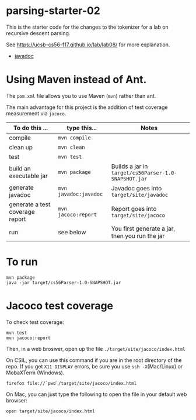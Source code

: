 
# parsing-starter-02

This is the starter code for the changes to the tokenizer for a lab on recursive descent parsing.

See https://ucsb-cs56-f17.github.io/lab/lab08/ for more explanation.

* [javadoc](http://ucsb-cs56-f17.github.io/parsing-starter-02/javadoc/)

# Using Maven instead of Ant.

The `pom.xml` file allows you to use Maven (`mvn`) rather than ant.

The main advantage for this project is the addition of test coverage measurement via `jacoco`.

| To do this ... | type this...  | Notes |
|----------------|---------------|-------|
| compile        | `mvn compile` |       |
| clean up       | `mvn clean`   |       |
| test           | `mvn test`    |       |
| build an executable jar    | `mvn package` | Builds a jar in `target/cs56Parser-1.0-SNAPSHOT.jar` |
| generate javadoc    | `mvn javadoc:javadoc` | Javadoc goes into `target/site/javadoc` |
| generate a test coverage report   | `mvn jacoco:report` | Report goes into `target/site/jacoco` |	
| run            | see below     | You first generate a jar, then you run the jar |

# To run

```
mvn package
java -jar target/cs56Parser-1.0-SNAPSHOT.jar
```

# Jacoco test coverage

To check test coverage:

```
mvn test
mvn jacoco:report
```

Then, in a web broswer, open up the file `./target/site/jacoco/index.html`

On CSIL, you can use this command if you are in the root directory of the repo.  If you get `X11 DISPLAY` errors, be sure you use `ssh -X`(Mac/Linux) or MobaXTerm (Windows).

```
firefox file://`pwd`/target/site/jacoco/index.html
```

On Mac, you can just type the following to open the file in your default web browser:

```
open target/site/jacoco/index.html
```


